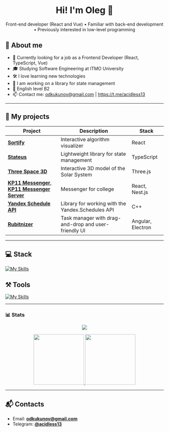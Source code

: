 <h1 align="center">Hi! I'm Oleg 👋</h1>

<p align="center">
  Front-end developer (React and Vue) • Familiar with back-end development • Previously interested in low-level programming
</p>

## 🧠 About me

- 💼 Currently looking for a job as a Frontend Developer (React, TypeScript, Vue)
- 🎓 Studying Software Engineering at ITMO University
- 🛠 I love learning new technologies
- 🌱 I am working on a library for state management
- 💂 English level B2
- 📫 Сontact me: odkukunov@gmail.com | https://t.me/acidless13

---

## 🚀 My projects

| Project | Description | Stack |
|--------|----------|------|
| [**Sortify**](https://github.com/acidless/sortify) | Interactive algorithm visualizer | React |
| [**Stateus**](https://github.com/acidless/stateus) | Lightweight library for state management | TypeScript |
| [**Three Space 3D**](https://github.com/acidless/three-space) | Interactive 3D model of the Solar System | Three.js |
| [**KP11 Messenger**](https://github.com/acidless/kp11-messenger), [**KP11 Messenger Server**](https://github.com/acidless/kp11-messenger-server) | Messenger for college | React, Nest.js |
| [**Yandex Schedule API**](https://github.com/acidless/YandexScheduleAPI) | Library for working with the Yandex.Schedules API | C++ |
| [**Rubitnizer**](https://github.com/acidless/rubitnizer) | Task manager with drag-and-drop and user-friendly UI | Angular, Electron |


---

## 💻 Stack
[![My Skills](https://skillicons.dev/icons?i=js,html,css,react,vue,nodejs,nestjs,git,docker,cpp,php,python,redis,postgresql,mongodb)](https://skillicons.dev)

## ⚒️ Tools
[![My Skills](https://skillicons.dev/icons?i=github,windows,linux,ubuntu,discord,webstorm,phpstorm,clion,pycharm,vim,stackoverflow,postman,obsidian,remix,figma)](https://skillicons.dev)

---

### 📊 Stats
<p align="center">
  <a href="https://github.com/acidless/leetcode">
    <img src="https://img.shields.io/badge/📘_My%20LeetCode%20Solutions-FFA116?style=for-the-badge&logo=leetcode&logoColor=white" />
  </a>
</p>
<p align="center">
  <a href="https://github.com/acidless/leetcode">
    <img src="https://leetcard.jacoblin.cool/acidless" height="160" />
  </a>
  <img src="https://github-readme-stats.vercel.app/api/top-langs/?username=acidless&layout=compact&theme=github_dark" height="160" />
</p>

---

## 📬 Contacts

- Email: **[odkukunov@gmail.com](mailto:odkukunov@gmail.com)**
- Telegram: **[@acidless13](https://t.me/acidless13)**
